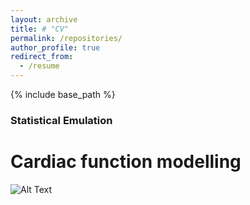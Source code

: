 ```yaml
---
layout: archive
title: # "CV"
permalink: /repositories/
author_profile: true
redirect_from:
  - /resume
---
```


{% include base_path %}

### Statistical Emulation

Cardiac function modelling
======

![Alt Text](http://haogao.github.io/images/vector_MRI.gif)